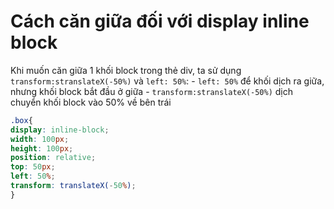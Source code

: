 # Cách căn giữa đối với display inline block
Khi muốn căn giữa 1 khối block trong thẻ div, ta sử dụng `transform:stranslateX(-50%)`  và `left: 50%`:
	-  `left: 50%` để khối dịch ra giữa, nhưng khối block bắt đầu ở giữa
	- `transform:stranslateX(-50%)` dịch chuyển khối block vào 50% về bên trái 

````scss
.box{
display: inline-block;
width: 100px;
height: 100px;
position: relative;
top: 50px;
left: 50%;
transform: translateX(-50%);
}
````